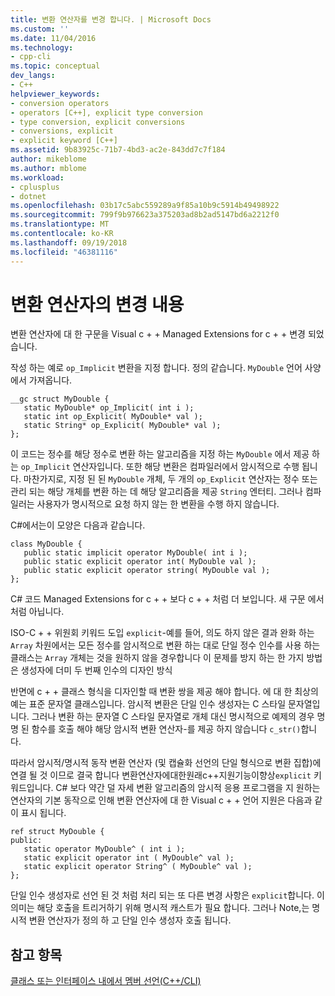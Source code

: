 ```yaml
---
title: 변환 연산자를 변경 합니다. | Microsoft Docs
ms.custom: ''
ms.date: 11/04/2016
ms.technology:
- cpp-cli
ms.topic: conceptual
dev_langs:
- C++
helpviewer_keywords:
- conversion operators
- operators [C++], explicit type conversion
- type conversion, explicit conversions
- conversions, explicit
- explicit keyword [C++]
ms.assetid: 9b83925c-71b7-4bd3-ac2e-843dd7c7f184
author: mikeblome
ms.author: mblome
ms.workload:
- cplusplus
- dotnet
ms.openlocfilehash: 03b17c5abc559289a9f85a10b9c5914b49498922
ms.sourcegitcommit: 799f9b976623a375203ad8b2ad5147bd6a2212f0
ms.translationtype: MT
ms.contentlocale: ko-KR
ms.lasthandoff: 09/19/2018
ms.locfileid: "46381116"
---
```

# <a name="changes-to-conversion-operators"></a>변환 연산자의 변경 내용

변환 연산자에 대 한 구문을 Visual c + + Managed Extensions for c + + 변경 되었습니다.

작성 하는 예로 `op_Implicit` 변환을 지정 합니다. 정의 같습니다. `MyDouble` 언어 사양에서 가져옵니다.

```
__gc struct MyDouble {
   static MyDouble* op_Implicit( int i );
   static int op_Explicit( MyDouble* val );
   static String* op_Explicit( MyDouble* val );
};
```

이 코드는 정수를 해당 정수로 변환 하는 알고리즘을 지정 하는 `MyDouble` 에서 제공 하는 `op_Implicit` 연산자입니다. 또한 해당 변환은 컴파일러에서 암시적으로 수행 됩니다. 마찬가지로, 지정 된 된 `MyDouble` 개체, 두 개의 `op_Explicit` 연산자는 정수 또는 관리 되는 해당 개체를 변환 하는 데 해당 알고리즘을 제공 `String` 엔터티. 그러나 컴파일러는 사용자가 명시적으로 요청 하지 않는 한 변환을 수행 하지 않습니다.

C#에서는이 모양은 다음과 같습니다.

```
class MyDouble {
   public static implicit operator MyDouble( int i );
   public static explicit operator int( MyDouble val );
   public static explicit operator string( MyDouble val );
};
```

C# 코드 Managed Extensions for c + + 보다 c + + 처럼 더 보입니다. 새 구문 에서처럼 아닙니다.

ISO-C + + 위원회 키워드 도입 `explicit`-예를 들어, 의도 하지 않은 결과 완화 하는 `Array` 차원에서는 모든 정수를 암시적으로 변환 하는 대로 단일 정수 인수를 사용 하는 클래스는 `Array` 개체는 것을 원하지 않을 경우합니다 이 문제를 방지 하는 한 가지 방법은 생성자에 더미 두 번째 인수의 디자인 방식

반면에 c + + 클래스 형식을 디자인할 때 변환 쌍을 제공 해야 합니다. 에 대 한 최상의 예는 표준 문자열 클래스입니다. 암시적 변환은 단일 인수 생성자는 C 스타일 문자열입니다. 그러나 변환 하는 문자열 C 스타일 문자열로 개체 대신 명시적으로 예제의 경우 명명 된 함수를 호출 해야 해당 암시적 변환 연산자-를 제공 하지 않습니다 `c_str()`합니다.

따라서 암시적/명시적 동작 변환 연산자 (및 캡슐화 선언의 단일 형식으로 변환 집합)에 연결 될 것 이므로 결국 합니다 변환연산자에대한원래c++지원기능이향상`explicit` 키워드입니다. C# 보다 약간 덜 자세 변환 알고리즘의 암시적 응용 프로그램을 지 원하는 연산자의 기본 동작으로 인해 변환 연산자에 대 한 Visual c + + 언어 지원은 다음과 같이 표시 됩니다.

```
ref struct MyDouble {
public:
   static operator MyDouble^ ( int i );
   static explicit operator int ( MyDouble^ val );
   static explicit operator String^ ( MyDouble^ val );
};
```

단일 인수 생성자로 선언 된 것 처럼 처리 되는 또 다른 변경 사항은 `explicit`합니다. 이 의미는 해당 호출을 트리거하기 위해 명시적 캐스트가 필요 합니다. 그러나 Note,는 명시적 변환 연산자가 정의 하 고 단일 인수 생성자 호출 됩니다.

## <a name="see-also"></a>참고 항목

[클래스 또는 인터페이스 내에서 멤버 선언(C++/CLI)](../dotnet/member-declarations-within-a-class-or-interface-cpp-cli.md)